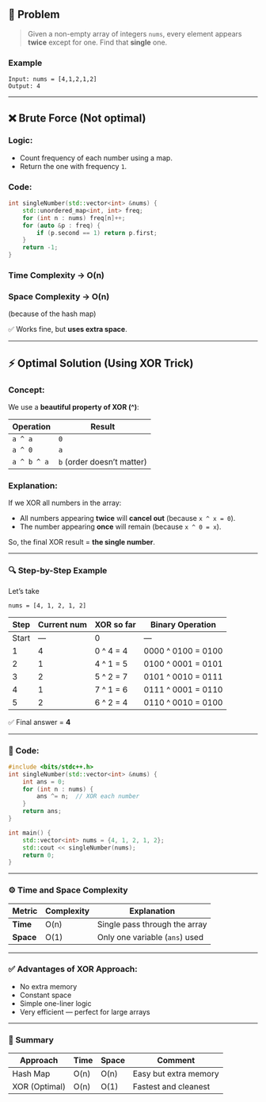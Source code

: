 ## 🧩 Problem

> Given a non-empty array of integers `nums`, every element appears **twice** except for one.
> Find that **single** one.

### Example

```
Input: nums = [4,1,2,1,2]
Output: 4
```

---

## ❌ Brute Force (Not optimal)

### Logic:

* Count frequency of each number using a map.
* Return the one with frequency `1`.

### Code:

```cpp
int singleNumber(std::vector<int> &nums) {
    std::unordered_map<int, int> freq;
    for (int n : nums) freq[n]++;
    for (auto &p : freq) {
        if (p.second == 1) return p.first;
    }
    return -1;
}
```

### Time Complexity → **O(n)**

### Space Complexity → **O(n)**

(because of the hash map)

✅ Works fine, but **uses extra space**.

---

## ⚡ Optimal Solution (Using XOR Trick)

### Concept:

We use a **beautiful property of XOR (^)**:

| Operation   | Result                     |
| ----------- | -------------------------- |
| `a ^ a`     | `0`                        |
| `a ^ 0`     | `a`                        |
| `a ^ b ^ a` | `b` (order doesn’t matter) |

### Explanation:

If we XOR all numbers in the array:

* All numbers appearing **twice** will **cancel out** (because `x ^ x = 0`).
* The number appearing **once** will remain (because `x ^ 0 = x`).

So, the final XOR result = **the single number**.

---

### 🔍 Step-by-Step Example

Let’s take

```
nums = [4, 1, 2, 1, 2]
```

| Step  | Current num | XOR so far | Binary Operation   |
| ----- | ----------- | ---------- | ------------------ |
| Start | —           | 0          | —                  |
| 1     | 4           | 0 ^ 4 = 4  | 0000 ^ 0100 = 0100 |
| 2     | 1           | 4 ^ 1 = 5  | 0100 ^ 0001 = 0101 |
| 3     | 2           | 5 ^ 2 = 7  | 0101 ^ 0010 = 0111 |
| 4     | 1           | 7 ^ 1 = 6  | 0111 ^ 0001 = 0110 |
| 5     | 2           | 6 ^ 2 = 4  | 0110 ^ 0010 = 0100 |

✅ Final answer = **4**

---

### 🧠 Code:

```cpp
#include <bits/stdc++.h>
int singleNumber(std::vector<int> &nums) {
    int ans = 0;
    for (int n : nums) {
        ans ^= n;  // XOR each number
    }
    return ans;
}

int main() {
    std::vector<int> nums = {4, 1, 2, 1, 2};
    std::cout << singleNumber(nums);
    return 0;
}
```

---

### ⚙️ Time and Space Complexity

| Metric    | Complexity | Explanation                    |
| --------- | ---------- | ------------------------------ |
| **Time**  | O(n)       | Single pass through the array  |
| **Space** | O(1)       | Only one variable (`ans`) used |

---

### ✅ Advantages of XOR Approach:

* No extra memory
* Constant space
* Simple one-liner logic
* Very efficient — perfect for large arrays

---

### 🧾 Summary

| Approach      | Time | Space | Comment               |
| ------------- | ---- | ----- | --------------------- |
| Hash Map      | O(n) | O(n)  | Easy but extra memory |
| XOR (Optimal) | O(n) | O(1)  | Fastest and cleanest  |
